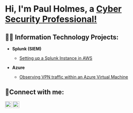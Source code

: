 <h1>Hi, I'm Paul Holmes, a <a href="https://www.linkedin.com/in/paul-qholmes/">Cyber Security Professional!</a></h1>

<h2>👨‍💻 Information Technology Projects:</h2>

- <b>Splunk (SIEM) </b>
  - [Setting up a Splunk Instance in AWS](https://github.com/pholmes7/Installing-Splunk-Enterprise)
 
- <b> Azure </b>
   - [Observing VPN traffic within an Azure Virtual Machine](https://github.com/pholmes7/Setting-Up-A-VPN)
 
  


<h2>🤳Connect with me:</h2>

[<img align="left" alt="Josh | Medium" width="22px" src="https://cdn2.iconfinder.com/data/icons/social-media-2285/512/1_Medium_colored_svg-512.png" />][Medium]
[<img align="left" alt="Josh | LinkedIn" width="22px" src="https://cdn.jsdelivr.net/npm/simple-icons@v3/icons/linkedin.svg" />][linkedin]


[Medium]:https://medium.com/@qonceptdev
[linkedin]:https://www.linkedin.com/in/paul-qholmes/
